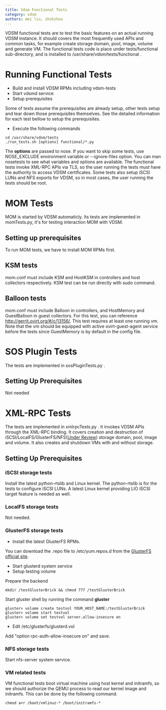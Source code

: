 ```yaml
---
title: Vdsm Functional Tests
category: vdsm
authors: mei liu, zhshzhou
---
```


VDSM functional tests are to test the basic features on an actual running VDSM instance. It should covers the most frequently used APIs and common tasks, for example create storage domain, pool, image, volume and generate VM. The functional tests code is place under tests/functional sub-directory, and is installed to /usr/share/vdsm/tests/functional .

# Running Functional Tests

*   Build and install VDSM RPMs including vdsm-tests
*   Start vdsmd service
*   Setup prerequisites

Some of tests assume the prerequisites are already setup, other tests setup and tear down those prerequisites themselves. See the detailed information for each test bellow to setup the prerequisites.

*   Execute the following commands

<!-- -->

    cd /usr/share/vdsm/tests
    ./run_tests.sh [options] functional/*.py

The **options** are passed to nose. If you want to skip some tests, use NOSE_EXCLUDE environment variable or --ignore-files option. You can man nosetests to see what variables and options are available. The functional tests invoke XML-RPC APIs via TLS, so the user running the tests must have the authority to access VDSM certificates. Some tests also setup iSCSI LUNs and NFS exports for VDSM, so in most cases, the user running the tests should be root.

# MOM Tests

MOM is started by VDSM automaticly. Its tests are implemented in momTests.py, it's for testing interaction MOM with VDSM.

## Setting up prerequisites

To run MOM tests, we have to install MOM RPMs first.

## KSM tests

mom.conf must include KSM and HostKSM in controllers and host collectors respectively. KSM test can be run directly with sudo command.

## Balloon tests

mom.conf must include Balloon in controllers, and HostMemory and GuestBalloon in guest collectors. For this test, you can reference <http://gerrit.ovirt.org/#/c/13156/>. This test requires at least one running vm. Note that the vm should be equipped with active ovirt-guest-agent service before the tests since GuestMemory is by default in the config file.

# SOS Plugin Tests

The tests are implemented in sosPluginTests.py .

## Setting Up Prerequisites

Not needed

# XML-RPC Tests

The tests are implemented in xmlrpcTests.py . It invokes VDSM APIs through the XML-RPC binding. It covers creation and destruction of iSCSI/LocalFS/GlusterFS/NFS([Under Review](http://gerrit.ovirt.org/#/c/13105/)) storage domain, pool, image and volume. It also creates and shutdown VMs with and without storage.

## Setting Up Prerequisites

### iSCSI storage tests

Install the latest python-rtslib and Linux kernel. The python-rtslib is for the tests to configure iSCSI LUNs. A latest Linux kernel providing LIO iSCSI target feature is needed as well.

### LocalFS storage tests

Not needed.

### GlusterFS storage tests

*   Install the latest GlusterFS RPMs.

You can download the .repo file to /etc/yum.repos.d from the [GlusterFS official site](http://download.gluster.org/pub/gluster/glusterfs/qa-releases/3.4.0alpha/).

*   Start glusterd system service
*   Setup testing volume

Prepare the backend

<!-- -->

    mkdir /testGlusterBrick && chmod 777 /testGlusterBrick

Start gluster shell by running the command **gluster**

<!-- -->

    gluster> volume create testvol YOUR_HOST_NAME:/testGlusterBrick
    gluster> volume start testvol
    gluster> volume set testvol server.allow-insecure on

*   Edit /etc/glusterfs/glusterd.vol

Add "option rpc-auth-allow-insecure on" and save.

### NFS storage tests

Start nfs-server system service.

### VM related tests

VM functional tests boot virtual machine using host kernel and initramfs, so we should authorize the QEMU process to read our kernel image and initramfs. This can be done by the following command.

    chmod a+r /boot/vmlinuz-* /boot/initramfs-*

